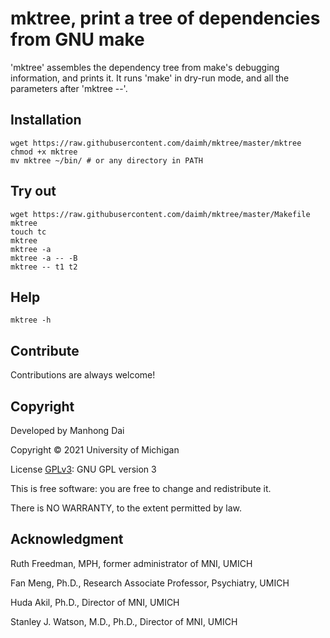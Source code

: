 # mktree, print a tree of dependencies from GNU make

'mktree' assembles the dependency tree from make's debugging information, and prints it. It runs 'make' in dry-run mode, and all the parameters after 'mktree --'.

## Installation
```
wget https://raw.githubusercontent.com/daimh/mktree/master/mktree
chmod +x mktree
mv mktree ~/bin/ # or any directory in PATH
```

## Try out
```
wget https://raw.githubusercontent.com/daimh/mktree/master/Makefile
mktree
touch tc
mktree
mktree -a
mktree -a -- -B
mktree -- t1 t2
```

## Help
```
mktree -h
```

## Contribute

Contributions are always welcome!

## Copyright

Developed by Manhong Dai

Copyright © 2021 University of Michigan

License [GPLv3](https://gnu.org/licenses/gpl.html): GNU GPL version 3

This is free software: you are free to change and redistribute it.

There is NO WARRANTY, to the extent permitted by law.

## Acknowledgment

Ruth Freedman, MPH, former administrator of MNI, UMICH

Fan Meng, Ph.D., Research Associate Professor, Psychiatry, UMICH

Huda Akil, Ph.D., Director of MNI, UMICH

Stanley J. Watson, M.D., Ph.D., Director of MNI, UMICH

